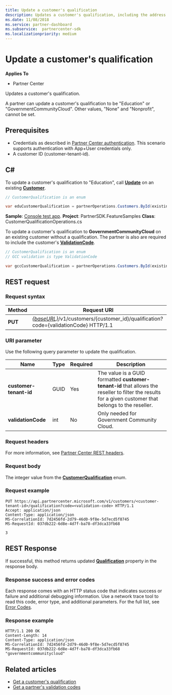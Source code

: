 ```yaml
---
title: Update a customer's qualification
description: Updates a customer's qualification, including the address associated with the profile.
ms.date: 11/08/2018
ms.service: partner-dashboard
ms.subservice:  partnercenter-sdk
ms.localizationpriority: medium
---
```


# Update a customer's qualification

**Applies To**

- Partner Center

Updates a customer's qualification.

A partner can update a customer's qualification to be "Education" or "GovernmentCommunityCloud". Other values, "None" and "Nonprofit", cannot be set.

## Prerequisites

- Credentials as described in [Partner Center authentication](partner-center-authentication.md). This scenario supports authentication with App+User credentials only.
- A customer ID (customer-tenant-id).

## C\#

To update a customer's qualification to "Education", call **[Update](https://docs.microsoft.com/dotnet/api/microsoft.store.partnercenter.qualification.icustomerqualification.update)** on an existing  [**Customer**](https://docs.microsoft.com/dotnet/api/microsoft.store.partnercenter.models.customers.customer?view=partnercenter-dotnet-latest).

``` csharp
// CustomerQualification is an enum

var eduCustomerQualification = partnerOperations.Customers.ById(existingCustomer.Id).Qualification.Update(CustomerQualification.Education);
```

**Sample**: [Console test app](console-test-app.md). **Project**: PartnerSDK.FeatureSamples **Class**: CustomerQualificationOperations.cs

To update a customer's qualification to **GovernmentCommunityCloud** on an existing customer without a qualification.  The partner is also are required to include the customer's [**ValidationCode**](utility-resources.md#validationcode).
``` csharp
// CustomerQualification is an enum
// GCC validation is type ValidationCode

var gccCustomerQualification = partnerOperations.Customers.ById(existingCustomer.Id).Qualification.Update(CustomerQualification.GovernmentCommunityCloud, gccValidation);
```

## REST request

### Request syntax

| Method  | Request URI                                                                                             |
|---------|---------------------------------------------------------------------------------------------------------|
| **PUT** | [*{baseURL}*](partner-center-rest-urls.md)/v1/customers/{customer_id}/qualification?code={validationCode} HTTP/1.1 |

### URI parameter

Use the following query parameter to update the qualification.

| Name                   | Type | Required | Description                                                                                                                                            |
|------------------------|------|----------|--------------------------------------------------------------------------------------------------------------------------------------------------------|
| **customer-tenant-id** | GUID | Yes      | The value is a GUID formatted **customer-tenant-id** that allows the reseller to filter the results for a given customer that belongs to the reseller. |
| **validationCode**     | int  | No       | Only needed for Government Community Cloud.                                                                                                            |

### Request headers

For more information, see [Partner Center REST headers](headers.md).

### Request body

The integer value from the [**CustomerQualification**](https://docs.microsoft.com/dotnet/api/microsoft.store.partnercenter.models.customers.customerqualification) enum.

### Request example

```http
PUT https://api.partnercenter.microsoft.com/v1/customers/<customer-tenant-id>/qualification?code=<validation-code> HTTP/1.1
Accept: application/json
Content-Type: application/json
MS-CorrelationId: 7d2456fd-2d79-46d0-9f8e-5d7ecd5f8745
MS-RequestId: 037db222-6d8e-4d7f-ba78-df3dca33fb68

3
```

##  REST Response

If successful, this method returns updated [**Qualification**](https://docs.microsoft.com/dotnet/api/microsoft.store.partnercenter.customers.icustomer.qualification) property in the response body.

### Response success and error codes

Each response comes with an HTTP status code that indicates success or failure and additional debugging information. Use a network trace tool to read this code, error type, and additional parameters. For the full list, see [Error Codes](error-codes.md).

### Response example

```http
HTTP/1.1 200 OK
Content-Length: 14
Content-Type: application/json
MS-CorrelationId: 7d2456fd-2d79-46d0-9f8e-5d7ecd5f8745
MS-RequestId: 037db222-6d8e-4d7f-ba78-df3dca33fb68
"governmentcommunitycloud"
```

## Related articles

- [Get a customer's qualification](get-a-customer-s-qualification.md)
- [Get a partner's validation codes](get-a-partner-s-validation-codes.md)